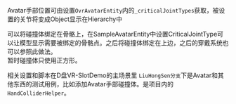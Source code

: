 
Avatar手部位置可由设置`OvrAvatarEntity`内的`_criticalJointTypes`获取，被设置的关节将变成Object显示在Hierarchy中



可以将碰撞体绑定在骨骼上，在SampleAvatarEntity中设置CriticalJointType可以让模型显示需要被绑定的骨骼点。之后将碰撞体绑定在上边，之后的穿戴系统也可以参照此做法。   
暂时碰撞体只使用正方形。

相关设置和脚本在D盘VR-SlotDemo的主场景里
`LiuHongSen分支`下是Avatar和其他东西的测试用例，比如添加Avatar手部碰撞体。是项目内的 `HandColliderHelper`。